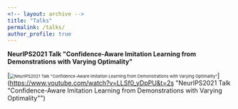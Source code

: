 ```yaml
---
<!-- layout: archive -->
title: "Talks"
permalink: /talks/
author_profile: true
---
```


**NeurIPS2021 Talk "Confidence-Aware Imitation Learning from Demonstrations with Varying Optimality"**

[<img src="https://res.cloudinary.com/marcomontalbano/image/upload/v1635630326/video_to_markdown/images/youtube--LLSf0_yDpPU-c05b58ac6eb4c4700831b2b3070cd403.jpg" alt="NeurIPS2021 Talk &quot;Confidence-Aware Imitation Learning from Demonstrations with Varying Optimality&quot;" style="zoom: 67%;" />](https://www.youtube.com/watch?v=LLSf0_yDpPU&t=2s "NeurIPS2021 Talk "Confidence-Aware Imitation Learning from Demonstrations with Varying Optimality"")

